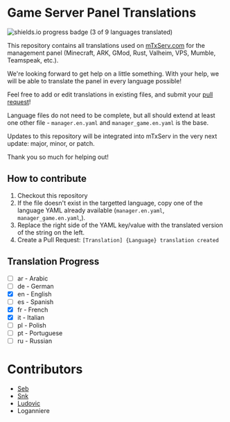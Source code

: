 # Game Server Panel Translations

![shields.io progress badge (3 of 9 languages translated)](https://img.shields.io/badge/translated-3%20of%209-%2309b3af?style=for-the-badge)

This repository contains all translations used on [mTxServ.com](https://mtxserv.com) for the management panel (Minecraft, ARK, GMod, Rust, Valheim, VPS, Mumble, Teamspeak, etc.).

We're looking forward to get help on a little something. With your help, we will be able to translate the panel in every language possible!

Feel free to add or edit translations in existing files, and submit your [pull request](https://github.com/mTxServ/manager-translations/pulls)!

Language files do not need to be complete, but all should extend at least one other file - `manager.en.yaml` and `manager_game.en.yaml` is the base.

Updates to this repository will be integrated into mTxServ in the very next update: major, minor, or patch.

Thank you so much for helping out!

## How to contribute

1. Checkout this repository
2. If the file doesn't exist in the targetted language, copy one of the language YAML already available (`manager.en.yaml`, `manager_game.en.yaml`,).
3. Replace the right side of the YAML key/value with the translated version of the string on the left.
4. Create a Pull Request: `[Translation] {Language} translation created`

## Translation Progress

- [ ] ar - Arabic
- [ ] de - German
- [x] en - English
- [ ] es - Spanish
- [x] fr - French
- [x] it - Italian
- [ ] pl - Polish
- [ ] pt - Portuguese
- [ ] ru - Russian

# Contributors

- [Seb](https://github.com/sdieunidou)
- [Snk](https://github.com/snk33)
- [Ludovic](https://github.com/notludovic)
- Loganniere

